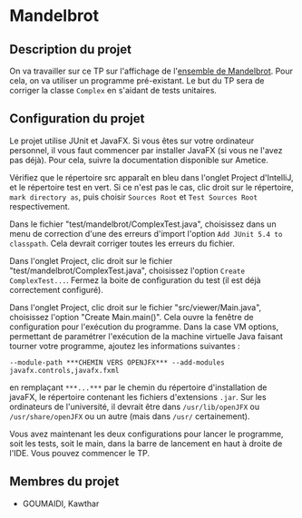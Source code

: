 # Mandelbrot

## Description du projet 

On va travailler sur ce TP sur l'affichage de l'[ensemble de Mandelbrot](https://en.wikipedia.org/wiki/Mandelbrot_set). Pour cela, on va utiliser un programme pré-existant. 
Le but du TP sera de corriger la classe `Complex` en s'aidant de tests unitaires.

## Configuration du projet

Le projet utilise JUnit et JavaFX. Si vous êtes sur votre ordinateur personnel, il vous faut commencer par installer JavaFX (si vous ne l'avez pas déjà). Pour cela, suivre la documentation disponible sur Ametice.

Vérifiez que le répertoire src apparaît en bleu dans l'onglet Project d'IntelliJ, et le répertoire test en vert. Si ce n'est pas le cas, clic droit sur le répertoire, `mark directory as`, puis choisir `Sources Root` et `Test Sources Root` respectivement.

Dans le fichier "test/mandelbrot/ComplexTest.java", choisissez dans un menu de correction d'une des erreurs d'import l'option `Add JUnit 5.4 to classpath`. Cela devrait corriger toutes les erreurs du fichier.

Dans l'onglet Project, clic droit sur le fichier "test/mandelbrot/ComplexTest.java", choisissez l'option `Create ComplexTest...`. Fermez la boite de configuration du test (il est déjà correctement configuré).

Dans l'onglet Project, clic droit sur le fichier "src/viewer/Main.java", choisissez l'option "Create Main.main()". Cela ouvre la fenêtre de configuration pour l'exécution du programme. Dans la case VM options, permettant de paramétrer l'exécution de la machine virtuelle Java faisant tourner votre programme, ajoutez les informations suivantes :

`--module-path ***CHEMIN VERS OPENJFX*** --add-modules javafx.controls,javafx.fxml`

en remplaçant `***...***` par le chemin du répertoire d'installation de javaFX, le répertoire contenant les fichiers d'extensions `.jar`. Sur les ordinateurs de l'université, il devrait être dans `/usr/lib/openJFX` ou `/usr/share/openJFX` ou un autre (mais dans `/usr/` certainement).

Vous avez maintenant les deux configurations pour lancer le programme, soit les tests, soit le main, dans la barre de lancement en haut à droite de l'IDE. Vous pouvez commencer le TP.



## Membres du projet

- GOUMAIDI, Kawthar
